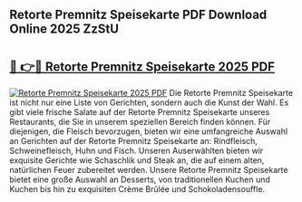 ## Retorte Premnitz Speisekarte PDF Download Online 2025 ZzStU

# <h2><a href="http://gccagf.nevu.top/?p=Retorte+Premnitz+Speisekarte">🔗 👉🔴 Retorte Premnitz Speisekarte 2025 PDF</a></h2>

[![Retorte Premnitz Speisekarte 2025 PDF](https://i.imgur.com/dBaPXMq.png)](http://gccagf.nevu.top/?p=Retorte+Premnitz+Speisekarte)
Die Retorte Premnitz Speisekarte ist nicht nur eine Liste von Gerichten, sondern auch die Kunst der Wahl. Es gibt viele frische Salate auf der Retorte Premnitz Speisekarte unseres Restaurants, die Sie in unserem speziellen Bereich finden können. Für diejenigen, die Fleisch bevorzugen, bieten wir eine umfangreiche Auswahl an Gerichten auf der Retorte Premnitz Speisekarte an: Rindfleisch, Schweinefleisch, Huhn und Fisch. Unseren Auserwählten bieten wir exquisite Gerichte wie Schaschlik und Steak an, die auf einem alten, natürlichen Feuer zubereitet werden. Unsere Retorte Premnitz Speisekarte bietet eine große Auswahl an Desserts, von traditionellen Kuchen und Kuchen bis hin zu exquisiten Crème Brûlée und Schokoladensouffle.
